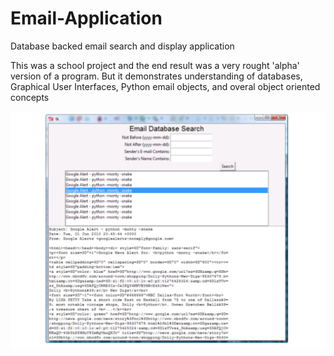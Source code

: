 # Email-Application
Database backed email search and display application

This was a school project and the end result was a very 
rought 'alpha' version of a program. But it demonstrates
understanding of databases, Graphical User Interfaces, 
Python email objects, and overal object oriented concepts


![alt text](https://github.com/2achary/Email-Program/blob/master/emailgui.png "Screen shot of application running")


